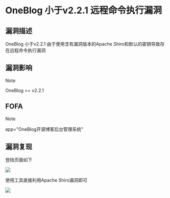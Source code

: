 # OneBlog 小于v2.2.1 远程命令执行漏洞

## 漏洞描述

OneBlog 小于v2.2.1 由于使用含有漏洞版本的Apache Shiro和默认的密钥导致存在远程命令执行漏洞

## 漏洞影响

> [!NOTE]
>
> OneBlog <= v2.2.1

## FOFA

> [!NOTE]
>
> app="OneBlog开源博客后台管理系统"

## 漏洞复现

登陆页面如下

![](http://wikioss.peiqi.tech/vuln/one-1.png)

使用工具直接利用Apache Shiro漏洞即可

![](http://wikioss.peiqi.tech/vuln/one-2.png)